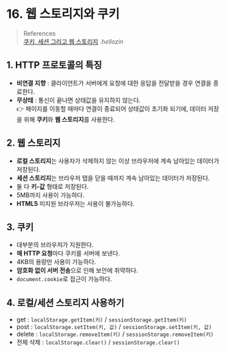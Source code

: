 # 16. 웹 스토리지와 쿠키

> References <br> <a href="https://velog.io/@hellozin/쿠키-세션-그리고-웹-스토리지">쿠키, 세션 그리고 웹 스토리지</a> _.hellozin_

## 1. HTTP 프로토콜의 특징

- **비연결 지향** : 클라이언트가 서버에게 요청에 대한 응답을 전달받을 경우 연결을 종료한다.
- **무상태** : 통신이 끝나면 상태값을 유지하지 않는다. <br>
  👉 페이지를 이동할 때마다 연결이 종료되어 상태값이 초기화 되기에, 데이터 저장을 위해 **쿠키**와 **웹 스토리지**를 사용한다.

## 2. 웹 스토리지

- **로컬 스토리지**는 사용자가 삭제하지 않는 이상 브라우저에 계속 남아있는 데이터가 저장된다.
- **세션 스토리지**는 브라우저 탭을 닫을 때까지 계속 남아있는 데이터가 저장된다.
- 둘 다 **키-값** 형태로 저장된다.
- 5MB까지 사용이 가능하다.
- **HTML5** 미지원 브라우저는 사용이 불가능하다.

## 3. 쿠키

- 대부분의 브라우저가 지원한다.
- **매 HTTP 요청**마다 쿠키를 서버에 보낸다.
- 4KB의 용량만 사용이 가능하다.
- **암호화 없이 서버 전송**으로 인해 보안에 취약하다.
- `document.cookie`로 접근이 가능하다.

## 4. 로컬/세션 스토리지 사용하기

- get : `localStorage.getItem(키)` / `sessionStorage.getItem(키)`
- post : `localStorage.setItem(키, 값)` / `sessionStorage.setItem(키, 값)`
- delete : `localStorage.removeItem(키)` / `sessionStorage.removeItem(키)`
- 전체 삭제 : `localStorage.clear()` / `sessionStorage.clear()`
